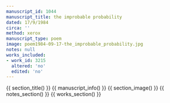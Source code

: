 ```yaml
---
manuscript_id: 1044
manuscript_title: the improbable probability
dated: 17/9/1984
circa: ''
method: xerox
manuscript_type: poem
image: poem1984-09-17-the_improbable_probability.jpg
notes: null
works_included:
- work_id: 3215
  altered: 'no'
  edited: 'no'
---
```


{{ section_title() }}
{{ manuscript_info() }}
{{ section_image() }}
{{ notes_section() }}
{{ works_section() }}
